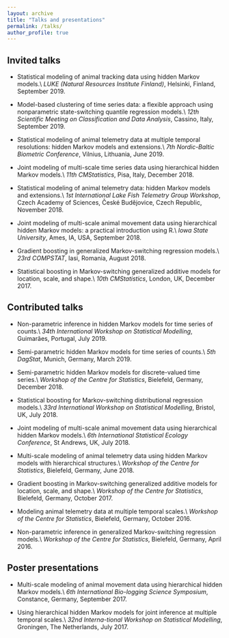 ```yaml
---
layout: archive
title: "Talks and presentations"
permalink: /talks/
author_profile: true
---
```


Invited talks
------

- Statistical modeling of animal tracking data using hidden Markov models.\\
*LUKE (Natural Resources Institute Finland)*, Helsinki, Finland, September 2019.

- Model-based clustering of time series data: a flexible approach using nonparametric state-switching quantile regression models.\\
*12th Scientific Meeting on Classification and Data Analysis*, Cassino, Italy, September 2019.

- Statistical modeling of animal telemetry data at multiple temporal resolutions: hidden Markov models and extensions.\\
*7th Nordic-Baltic Biometric Conference*, Vilnius, Lithuania, June 2019.

- Joint modeling of multi-scale time series data using hierarchical hidden Markov models.\\
*11th CMStatistics*, Pisa, Italy, December 2018.

- Statistical modeling of animal telemetry data: hidden Markov models and extensions.\\
*1st International Lake Fish Telemetry Group Workshop*, Czech Academy of Sciences, České Budějovice, Czech Republic, November 2018.

- Joint modeling of multi-scale animal movement data using hierarchical hidden Markov models: a practical introduction using R.\\
*Iowa State University*, Ames, IA, USA, September 2018.

- Gradient boosting in generalized Markov-switching regression models.\\
*23rd COMPSTAT*, Iasi, Romania, August 2018.

- Statistical boosting in Markov-switching generalized additive models for location, scale, and shape.\\
*10th CMStatistics*, London, UK, December 2017.

Contributed talks
------

- Non-parametric inference in hidden Markov models for time series of counts.\\
*34th International Workshop on Statistical Modelling*, Guimarães, Portugal, July 2019.

-	Semi-parametric hidden Markov models for time series of counts.\\
*5th DagStat*, Munich, Germany, March 2019.

-	Semi-parametric hidden Markov models for discrete-valued time series.\\
*Workshop of the Centre for Statistics*, Bielefeld, Germany, December 2018.

-	Statistical boosting for Markov-switching distributional regression models.\\
*33rd International Workshop on Statistical Modelling*, Bristol, UK, July 2018.

-	Joint modeling of multi-scale animal movement data using hierarchical hidden Markov models.\\
*6th International Statistical Ecology Conference*, St Andrews, UK, July 2018.

-	Multi-scale modeling of animal telemetry data using hidden Markov models with hierarchical structures.\\
*Workshop of the Centre for Statistics*, Bielefeld, Germany, June 2018.

-	Gradient boosting in Markov-switching generalized additive models for location, scale, and shape.\\
*Workshop of the Centre for Statistics*, Bielefeld, Germany, October 2017.

-	Modeling animal telemetry data at multiple temporal scales.\\
*Workshop of the Centre for Statistics*, Bielefeld, Germany, October 2016.

-	Non-parametric inference in generalized Markov-switching regression models.\\
*Workshop of the Centre for Statistics*, Bielefeld, Germany, April 2016.

Poster presentations
------

-	Multi-scale modeling of animal movement data using hierarchical hidden Markov models.\\
*6th International Bio-logging Science Symposium*, Constance, Germany, September 2017.

-	Using hierarchical hidden Markov models for joint inference at multiple temporal scales.\\
*32nd Interna-tional Workshop on Statistical Modelling*, Groningen, The Netherlands, July 2017.
